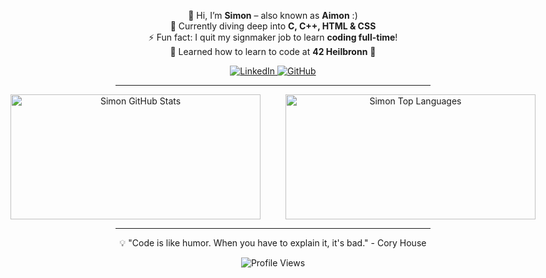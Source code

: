<p align="center">
  👋 Hi, I’m <b>Simon</b> – also known as <b>Aimon</b> :)<br>
  🌱 Currently diving deep into <b>C, C++, HTML & CSS</b><br>
  ⚡ Fun fact: I quit my signmaker job to learn <b>coding full-time</b>!<br>
  🧠 Learned how to learn to code at <b>42 Heilbronn</b> 🏫
</p>

<p align="center">
  <a href="https://www.linkedin.com/in/simon-wied-a764a229a/" target="_blank">
    <img src="https://img.shields.io/badge/LinkedIn-0A66C2?style=for-the-badge&logo=linkedin&logoColor=white" alt="LinkedIn"/>
  </a>
  <a href="https://github.com/aimonkied" target="_blank">
    <img src="https://img.shields.io/badge/GitHub-100000?style=for-the-badge&logo=github&logoColor=white" alt="GitHub"/>
  </a>
</p>

---

<div align="center" style="display:flex; justify-content:center; gap:20px;">
  
  <div style="height:200px;">
    <img src="https://github-readme-stats.vercel.app/api?username=aimonkied&show_icons=true&theme=dark&locale=en&rank_icon=github"
         alt="Simon GitHub Stats" width="400" height="200" style="height:100%;"/>
  </div>
<br>
  <div style="height:200px;">
    <img src="https://github-readme-stats.vercel.app/api/top-langs/?username=aimonkied&hide_progress=true&theme=dark"
         alt="Simon Top Languages" width="400" height="200" style="height:100%;"/>
  </div>

</div>

---

<p align="center">
💡 "Code is like humor. When you have to explain it, it's bad." - Cory House
</p>

<p align="center">
  <img src="https://komarev.com/ghpvc/?username=aimonkied&label=Profile%20views&color=0e75b6&style=flat" alt="Profile Views"/>
</p>
